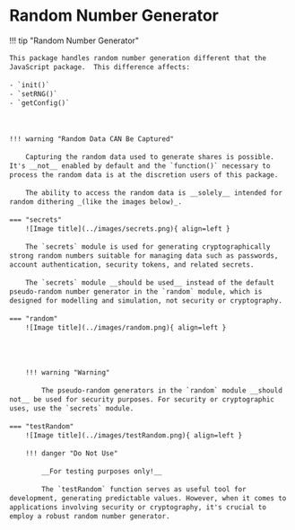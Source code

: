 # Random Number Generator

!!! tip "Random Number Generator"

	This package handles random number generation different that the JavaScript package.  This difference affects:
	
	- `init()`
	- `setRNG()`
	- `getConfig()`
	
	

	!!! warning "Random Data CAN Be Captured"

		Capturing the random data used to generate shares is possible.  It's __not__ enabled by default and the `function()` necessary to process the random data is at the discretion users of this package.  
	
		The ability to access the random data is __solely__ intended for random dithering _(like the images below)_.
	
	=== "secrets"
		![Image title](../images/secrets.png){ align=left }

		The `secrets` module is used for generating cryptographically strong random numbers suitable for managing data such as passwords, account authentication, security tokens, and related secrets.

		The `secrets` module __should be used__ instead of the default pseudo-random number generator in the `random` module, which is designed for modelling and simulation, not security or cryptography.

	=== "random"
		![Image title](../images/random.png){ align=left }
		



		!!! warning "Warning"

			The pseudo-random generators in the `random` module __should not__ be used for security purposes. For security or cryptographic uses, use the `secrets` module. 		

	=== "testRandom"
		![Image title](../images/testRandom.png){ align=left }

		!!! danger "Do Not Use"

			__For testing purposes only!__
			
			The `testRandom` function serves as useful tool for development, generating predictable values. However, when it comes to applications involving security or cryptography, it's crucial to employ a robust random number generator. 
		
